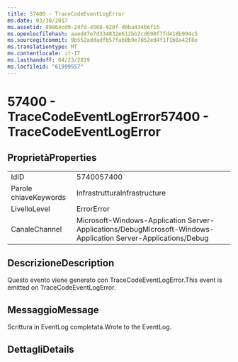 ```yaml
---
title: 57400 - TraceCodeEventLogError
ms.date: 03/30/2017
ms.assetid: 89864cd9-24fd-4568-920f-d0ba434b6f15
ms.openlocfilehash: aaed47e7d334832e612bb2cd690f7fd418b994c5
ms.sourcegitcommit: 9b552addadfb57fab0b9e7852ed4f1f1b8a42f8e
ms.translationtype: MT
ms.contentlocale: it-IT
ms.lasthandoff: 04/23/2019
ms.locfileid: "61999557"
---
```

# <a name="57400---tracecodeeventlogerror"></a><span data-ttu-id="20e07-102">57400 - TraceCodeEventLogError</span><span class="sxs-lookup"><span data-stu-id="20e07-102">57400 - TraceCodeEventLogError</span></span>
## <a name="properties"></a><span data-ttu-id="20e07-103">Proprietà</span><span class="sxs-lookup"><span data-stu-id="20e07-103">Properties</span></span>  
  
|||  
|-|-|  
|<span data-ttu-id="20e07-104">Id</span><span class="sxs-lookup"><span data-stu-id="20e07-104">ID</span></span>|<span data-ttu-id="20e07-105">57400</span><span class="sxs-lookup"><span data-stu-id="20e07-105">57400</span></span>|  
|<span data-ttu-id="20e07-106">Parole chiave</span><span class="sxs-lookup"><span data-stu-id="20e07-106">Keywords</span></span>|<span data-ttu-id="20e07-107">Infrastruttura</span><span class="sxs-lookup"><span data-stu-id="20e07-107">Infrastructure</span></span>|  
|<span data-ttu-id="20e07-108">Livello</span><span class="sxs-lookup"><span data-stu-id="20e07-108">Level</span></span>|<span data-ttu-id="20e07-109">Error</span><span class="sxs-lookup"><span data-stu-id="20e07-109">Error</span></span>|  
|<span data-ttu-id="20e07-110">Canale</span><span class="sxs-lookup"><span data-stu-id="20e07-110">Channel</span></span>|<span data-ttu-id="20e07-111">Microsoft-Windows-Application Server-Applications/Debug</span><span class="sxs-lookup"><span data-stu-id="20e07-111">Microsoft-Windows-Application Server-Applications/Debug</span></span>|  
  
## <a name="description"></a><span data-ttu-id="20e07-112">Descrizione</span><span class="sxs-lookup"><span data-stu-id="20e07-112">Description</span></span>  
 <span data-ttu-id="20e07-113">Questo evento viene generato con TraceCodeEventLogError.</span><span class="sxs-lookup"><span data-stu-id="20e07-113">This event is emitted on TraceCodeEventLogError.</span></span>  
  
## <a name="message"></a><span data-ttu-id="20e07-114">Messaggio</span><span class="sxs-lookup"><span data-stu-id="20e07-114">Message</span></span>  
 <span data-ttu-id="20e07-115">Scrittura in EventLog completata.</span><span class="sxs-lookup"><span data-stu-id="20e07-115">Wrote to the EventLog.</span></span>  
  
## <a name="details"></a><span data-ttu-id="20e07-116">Dettagli</span><span class="sxs-lookup"><span data-stu-id="20e07-116">Details</span></span>
